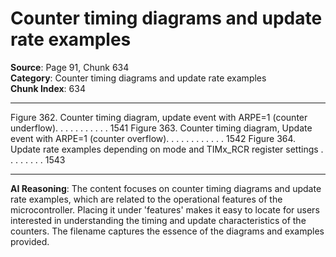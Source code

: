 # Counter timing diagrams and update rate examples

**Source**: Page 91, Chunk 634  
**Category**: Counter timing diagrams and update rate examples  
**Chunk Index**: 634

---

Figure 362. Counter timing diagram, update event with ARPE=1 (counter underflow). . . . . . . . . . . 1541
Figure 363. Counter timing diagram, Update event with ARPE=1 (counter overflow). . . . . . . . . . . . 1542
Figure 364. Update rate examples depending on mode and TIMx_RCR register settings . . . . . . . . 1543

---

**AI Reasoning**: The content focuses on counter timing diagrams and update rate examples, which are related to the operational features of the microcontroller. Placing it under 'features' makes it easy to locate for users interested in understanding the timing and update characteristics of the counters. The filename captures the essence of the diagrams and examples provided.
